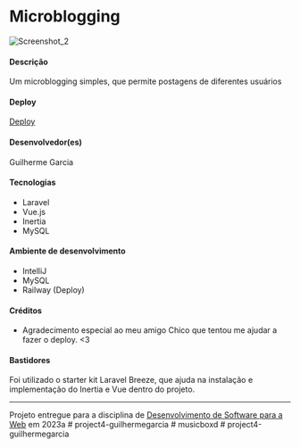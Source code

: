 # Microblogging
![Screenshot_2](https://github.com/elc1090/project3-guilherme/assets/86444781/507489e6-7211-41ae-ac74-58beff97f61b)


#### Descrição
Um microblogging simples, que permite postagens de diferentes usuários

#### Deploy
[Deploy](https://project3-guilherme-production.up.railway.app/)


#### Desenvolvedor(es)
Guilherme Garcia


#### Tecnologias
- Laravel
- Vue.js
- Inertia
- MySQL

#### Ambiente de desenvolvimento
- IntelliJ
- MySQL
- Railway (Deploy)

#### Créditos
- Agradecimento especial ao meu amigo Chico que tentou me ajudar a fazer o deploy. <3

#### Bastidores
Foi utilizado o starter kit Laravel Breeze, que ajuda na instalação e implementação do Inertia e Vue dentro do projeto.

---
Projeto entregue para a disciplina de [Desenvolvimento de Software para a Web](http://github.com/andreainfufsm/elc1090-2023a) em 2023a
#   p r o j e c t 4 - g u i l h e r m e g a r c i a  
 #   m u s i c b o x d  
 #   p r o j e c t 4 - g u i l h e r m e g a r c i a  
 